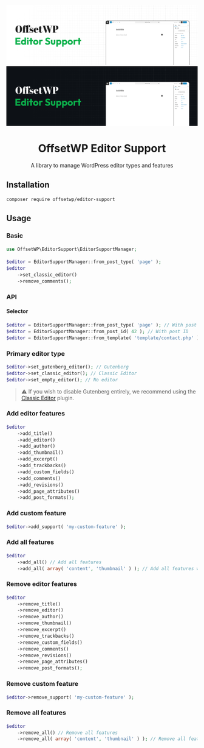 ![OffsetWP Editor Support](/doc/static/cover-light.png#gh-light-mode-only)
![OffsetWP Editor Support](/doc/static/cover-dark.png#gh-dark-mode-only)

<h1 align="center">
    OffsetWP Editor Support
</h1>

<p align="center">
    A library to manage WordPress editor types and features
</p>

## Installation

```bash
composer require offsetwp/editor-support
```

## Usage

### Basic

```php
use OffsetWP\EditorSupport\EditorSupportManager;

$editor = EditorSupportManager::from_post_type( 'page' );
$editor
    ->set_classic_editor()
    ->remove_comments();
```

### API

#### Selector

```php
$editor = EditorSupportManager::from_post_type( 'page' ); // With post type
$editor = EditorSupportManager::from_post_id( 42 ); // With post ID
$editor = EditorSupportManager::from_template( 'template/contact.php' ); // With template name
```

### Primary editor type

```php
$editor->set_gutenberg_editor(); // Gutenberg
$editor->set_classic_editor(); // Classic Editor
$editor->set_empty_editor(); // No editor
```

> ⚠ If you wish to disable Gutenberg entirely, we recommend using the [Classic Editor](https://fr.wordpress.org/plugins/classic-editor/) plugin.

### Add editor features

```php
$editor
    ->add_title()
    ->add_editor()
    ->add_author()
    ->add_thumbnail()
    ->add_excerpt()
    ->add_trackbacks()
    ->add_custom_fields()
    ->add_comments()
    ->add_revisions()
    ->add_page_attributes()
    ->add_post_formats();
```

### Add custom feature

```php
$editor->add_support( 'my-custom-feature' );
```

### Add all features

```php
$editor
    ->add_all() // Add all features
    ->add_all( array( 'content', 'thumbnail' ) ); // Add all features without specific ones
```

### Remove editor features

```php
$editor
    ->remove_title()
    ->remove_editor()
    ->remove_author()
    ->remove_thumbnail()
    ->remove_excerpt()
    ->remove_trackbacks()
    ->remove_custom_fields()
    ->remove_comments()
    ->remove_revisions()
    ->remove_page_attributes()
    ->remove_post_formats();
```

### Remove custom feature

```php
$editor->remove_support( 'my-custom-feature' );
```

### Remove all features

```php
$editor
    ->remove_all() // Remove all features
    ->remove_all( array( 'content', 'thumbnail' ) ); // Remove all features without specific ones
```
